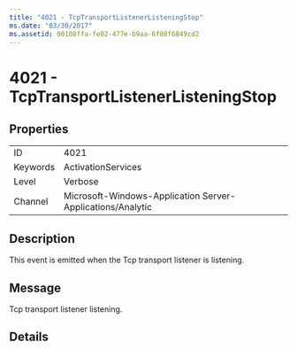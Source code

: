 ```yaml
---
title: "4021 - TcpTransportListenerListeningStop"
ms.date: "03/30/2017"
ms.assetid: 00108ffa-fe02-477e-b9aa-6f08f6849cd2
---
```

# 4021 - TcpTransportListenerListeningStop
## Properties  
  
|||  
|-|-|  
|ID|4021|  
|Keywords|ActivationServices|  
|Level|Verbose|  
|Channel|Microsoft-Windows-Application Server-Applications/Analytic|  
  
## Description  
 This event is emitted when the Tcp transport listener is listening.  
  
## Message  
 Tcp transport listener listening.  
  
## Details
